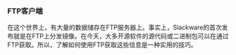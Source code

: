 ### FTP客户端

在这个世界上，有大量的数据储存在FTP服务器上。事实上，Slackware的首次发布就是在FTP上分发镜像。在今天，大多开源软件的源代码或二进制包可以在通过FTP获取。所以，了解如何使用FTP获取这些信息是一种实用的技巧。

